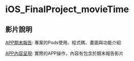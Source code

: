 # iOS_FinalProject_movieTime

## 影片說明
[APP期末報告](https://youtu.be/fHmZIVZXWv0): 專案的Pods使用、程式碼、畫面與功能介紹

[APP內容呈現](https://youtu.be/yFVBGgk9Kr8): 實際的APP操作，內容有包含於期末報告影片
